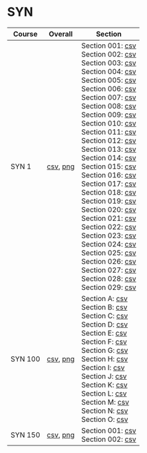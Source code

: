 # SYN

| Course | Overall | Section |
| ------ | ------- | ------- |
| SYN 1 | [csv](https://github.com/UCSD-Historical-Enrollment-Data/2025Spring/blob/main/overall/SYN%201.csv), [png](https://raw.githubusercontent.com/UCSD-Historical-Enrollment-Data/2025Spring/main/plot_overall/SYN%201.png) | Section 001: [csv](https://github.com/UCSD-Historical-Enrollment-Data/2025Spring/blob/main/section/SYN%201_001.csv)<br>Section 002: [csv](https://github.com/UCSD-Historical-Enrollment-Data/2025Spring/blob/main/section/SYN%201_002.csv)<br>Section 003: [csv](https://github.com/UCSD-Historical-Enrollment-Data/2025Spring/blob/main/section/SYN%201_003.csv)<br>Section 004: [csv](https://github.com/UCSD-Historical-Enrollment-Data/2025Spring/blob/main/section/SYN%201_004.csv)<br>Section 005: [csv](https://github.com/UCSD-Historical-Enrollment-Data/2025Spring/blob/main/section/SYN%201_005.csv)<br>Section 006: [csv](https://github.com/UCSD-Historical-Enrollment-Data/2025Spring/blob/main/section/SYN%201_006.csv)<br>Section 007: [csv](https://github.com/UCSD-Historical-Enrollment-Data/2025Spring/blob/main/section/SYN%201_007.csv)<br>Section 008: [csv](https://github.com/UCSD-Historical-Enrollment-Data/2025Spring/blob/main/section/SYN%201_008.csv)<br>Section 009: [csv](https://github.com/UCSD-Historical-Enrollment-Data/2025Spring/blob/main/section/SYN%201_009.csv)<br>Section 010: [csv](https://github.com/UCSD-Historical-Enrollment-Data/2025Spring/blob/main/section/SYN%201_010.csv)<br>Section 011: [csv](https://github.com/UCSD-Historical-Enrollment-Data/2025Spring/blob/main/section/SYN%201_011.csv)<br>Section 012: [csv](https://github.com/UCSD-Historical-Enrollment-Data/2025Spring/blob/main/section/SYN%201_012.csv)<br>Section 013: [csv](https://github.com/UCSD-Historical-Enrollment-Data/2025Spring/blob/main/section/SYN%201_013.csv)<br>Section 014: [csv](https://github.com/UCSD-Historical-Enrollment-Data/2025Spring/blob/main/section/SYN%201_014.csv)<br>Section 015: [csv](https://github.com/UCSD-Historical-Enrollment-Data/2025Spring/blob/main/section/SYN%201_015.csv)<br>Section 016: [csv](https://github.com/UCSD-Historical-Enrollment-Data/2025Spring/blob/main/section/SYN%201_016.csv)<br>Section 017: [csv](https://github.com/UCSD-Historical-Enrollment-Data/2025Spring/blob/main/section/SYN%201_017.csv)<br>Section 018: [csv](https://github.com/UCSD-Historical-Enrollment-Data/2025Spring/blob/main/section/SYN%201_018.csv)<br>Section 019: [csv](https://github.com/UCSD-Historical-Enrollment-Data/2025Spring/blob/main/section/SYN%201_019.csv)<br>Section 020: [csv](https://github.com/UCSD-Historical-Enrollment-Data/2025Spring/blob/main/section/SYN%201_020.csv)<br>Section 021: [csv](https://github.com/UCSD-Historical-Enrollment-Data/2025Spring/blob/main/section/SYN%201_021.csv)<br>Section 022: [csv](https://github.com/UCSD-Historical-Enrollment-Data/2025Spring/blob/main/section/SYN%201_022.csv)<br>Section 023: [csv](https://github.com/UCSD-Historical-Enrollment-Data/2025Spring/blob/main/section/SYN%201_023.csv)<br>Section 024: [csv](https://github.com/UCSD-Historical-Enrollment-Data/2025Spring/blob/main/section/SYN%201_024.csv)<br>Section 025: [csv](https://github.com/UCSD-Historical-Enrollment-Data/2025Spring/blob/main/section/SYN%201_025.csv)<br>Section 026: [csv](https://github.com/UCSD-Historical-Enrollment-Data/2025Spring/blob/main/section/SYN%201_026.csv)<br>Section 027: [csv](https://github.com/UCSD-Historical-Enrollment-Data/2025Spring/blob/main/section/SYN%201_027.csv)<br>Section 028: [csv](https://github.com/UCSD-Historical-Enrollment-Data/2025Spring/blob/main/section/SYN%201_028.csv)<br>Section 029: [csv](https://github.com/UCSD-Historical-Enrollment-Data/2025Spring/blob/main/section/SYN%201_029.csv) |
| SYN 100 | [csv](https://github.com/UCSD-Historical-Enrollment-Data/2025Spring/blob/main/overall/SYN%20100.csv), [png](https://raw.githubusercontent.com/UCSD-Historical-Enrollment-Data/2025Spring/main/plot_overall/SYN%20100.png) | Section A: [csv](https://github.com/UCSD-Historical-Enrollment-Data/2025Spring/blob/main/section/SYN%20100_A.csv)<br>Section B: [csv](https://github.com/UCSD-Historical-Enrollment-Data/2025Spring/blob/main/section/SYN%20100_B.csv)<br>Section C: [csv](https://github.com/UCSD-Historical-Enrollment-Data/2025Spring/blob/main/section/SYN%20100_C.csv)<br>Section D: [csv](https://github.com/UCSD-Historical-Enrollment-Data/2025Spring/blob/main/section/SYN%20100_D.csv)<br>Section E: [csv](https://github.com/UCSD-Historical-Enrollment-Data/2025Spring/blob/main/section/SYN%20100_E.csv)<br>Section F: [csv](https://github.com/UCSD-Historical-Enrollment-Data/2025Spring/blob/main/section/SYN%20100_F.csv)<br>Section G: [csv](https://github.com/UCSD-Historical-Enrollment-Data/2025Spring/blob/main/section/SYN%20100_G.csv)<br>Section H: [csv](https://github.com/UCSD-Historical-Enrollment-Data/2025Spring/blob/main/section/SYN%20100_H.csv)<br>Section I: [csv](https://github.com/UCSD-Historical-Enrollment-Data/2025Spring/blob/main/section/SYN%20100_I.csv)<br>Section J: [csv](https://github.com/UCSD-Historical-Enrollment-Data/2025Spring/blob/main/section/SYN%20100_J.csv)<br>Section K: [csv](https://github.com/UCSD-Historical-Enrollment-Data/2025Spring/blob/main/section/SYN%20100_K.csv)<br>Section L: [csv](https://github.com/UCSD-Historical-Enrollment-Data/2025Spring/blob/main/section/SYN%20100_L.csv)<br>Section M: [csv](https://github.com/UCSD-Historical-Enrollment-Data/2025Spring/blob/main/section/SYN%20100_M.csv)<br>Section N: [csv](https://github.com/UCSD-Historical-Enrollment-Data/2025Spring/blob/main/section/SYN%20100_N.csv)<br>Section O: [csv](https://github.com/UCSD-Historical-Enrollment-Data/2025Spring/blob/main/section/SYN%20100_O.csv) |
| SYN 150 | [csv](https://github.com/UCSD-Historical-Enrollment-Data/2025Spring/blob/main/overall/SYN%20150.csv), [png](https://raw.githubusercontent.com/UCSD-Historical-Enrollment-Data/2025Spring/main/plot_overall/SYN%20150.png) | Section 001: [csv](https://github.com/UCSD-Historical-Enrollment-Data/2025Spring/blob/main/section/SYN%20150_001.csv)<br>Section 002: [csv](https://github.com/UCSD-Historical-Enrollment-Data/2025Spring/blob/main/section/SYN%20150_002.csv) |
